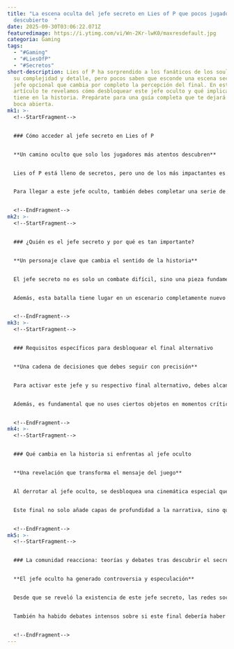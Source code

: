 ```yaml
---
title: "La escena oculta del jefe secreto en Lies of P que pocos jugadores han
  descubierto  "
date: 2025-09-30T03:06:22.071Z
featuredimage: https://i.ytimg.com/vi/Wn-2Kr-lwK0/maxresdefault.jpg
categoria: Gaming
tags:
  - "#Gaming"
  - "#LiesOfP"
  - "#Secretos"
short-description: Lies of P ha sorprendido a los fanáticos de los soulslike con
  su complejidad y detalle, pero pocos saben que esconde una escena secreta y un
  jefe opcional que cambia por completo la percepción del final. En este
  artículo te revelamos cómo desbloquear este jefe oculto y qué implicaciones
  tiene en la historia. Prepárate para una guía completa que te dejará con la
  boca abierta.
mk1: >-
  <!--StartFragment-->


  ### Cómo acceder al jefe secreto en Lies of P


  **Un camino oculto que solo los jugadores más atentos descubren**


  Lies of P está lleno de secretos, pero uno de los más impactantes es un jefe completamente opcional que no se activa de forma automática. Para enfrentarlo, debes tomar decisiones clave a lo largo del juego, especialmente en los diálogos y momentos donde puedes mentir o decir la verdad. Cada acción cuenta, y la acumulación de decisiones específicas desbloquea una secuencia única.


  Para llegar a este jefe oculto, también debes completar una serie de misiones secundarias que muchos jugadores suelen ignorar. Una de las más importantes involucra al personaje de Sophia y su destino. Si eliges no liberarla al final, abrirás la posibilidad de acceder a una escena extra que revela más sobre la misteriosa organización detrás del conflicto.


  <!--EndFragment-->
mk2: >-
  <!--StartFragment-->


  ### ¿Quién es el jefe secreto y por qué es tan importante?


  **Un personaje clave que cambia el sentido de la historia**


  El jefe secreto no es solo un combate difícil, sino una pieza fundamental del lore de Lies of P. Se trata de alguien relacionado directamente con Geppetto y su pasado, y su aparición da una nueva perspectiva a todo lo que creías entender del juego. Muchos fanáticos lo han interpretado como una metáfora del libre albedrío frente al control.


  Además, esta batalla tiene lugar en un escenario completamente nuevo que no se ve en ninguna otra parte del juego. La música, la atmósfera y el diseño del jefe hacen de este combate una experiencia inolvidable que cierra múltiples líneas narrativas abiertas durante la campaña principal.


  <!--EndFragment-->
mk3: >-
  <!--StartFragment-->


  ### Requisitos específicos para desbloquear el final alternativo


  **Una cadena de decisiones que debes seguir con precisión**


  Para activar este jefe y su respectivo final alternativo, debes alcanzar lo que se conoce como el “final de la mentira”. Esto implica mentir en la mayoría de interacciones clave, mantener viva a Sophia, y recoger ciertos objetos especiales durante el juego. Uno de ellos es la Llave del Recuerdo, que se obtiene solo si completas todas las misiones de NPCs secundarios.


  Además, es fundamental que no uses ciertos objetos en momentos críticos. Por ejemplo, no deberías tocar la marioneta del trono final, ya que eso cierra la ruta al jefe secreto. Estas condiciones hacen que muy pocos jugadores lo encuentren en su primera partida, y por eso se ha convertido en un tema viral entre la comunidad.


  <!--EndFragment-->
mk4: >-
  <!--StartFragment-->


  ### Qué cambia en la historia si enfrentas al jefe oculto


  **Una revelación que transforma el mensaje del juego**


  Al derrotar al jefe oculto, se desbloquea una cinemática especial que altera completamente el significado del final. En esta escena, se insinúa que Lies of P está conectado con otro universo narrativo muy conocido, lo que ha desatado muchas teorías entre los fans. Algunos incluso creen que es un guiño directo a futuras secuelas o DLCs.


  Este final no solo añade capas de profundidad a la narrativa, sino que también cambia el destino de ciertos personajes. Geppetto, por ejemplo, aparece en una situación inesperada que pone en duda sus verdaderas intenciones, lo que cambia el enfoque de todo el viaje del protagonista.


  <!--EndFragment-->
mk5: >-
  <!--StartFragment-->


  ### La comunidad reacciona: teorías y debates tras descubrir el secreto


  **El jefe oculto ha generado controversia y especulación**


  Desde que se reveló la existencia de este jefe secreto, las redes sociales y foros como Reddit y Discord se han llenado de teorías. Algunos jugadores creen que se trata de un guiño a otra franquicia de soulslike, mientras que otros sostienen que es una crítica al propio género, al estilo FromSoftware.


  También ha habido debates intensos sobre si este final debería haber sido el verdadero, ya que muchos consideran que ofrece una conclusión mucho más rica y emocional. Lo cierto es que Lies of P ha demostrado que aún quedan secretos por descubrir, y que su mundo está mucho más conectado de lo que parece. En 10datos.com te ayudamos a estar siempre al tanto de estos descubrimientos únicos en el mundo gamer.


  <!--EndFragment-->
---
```

